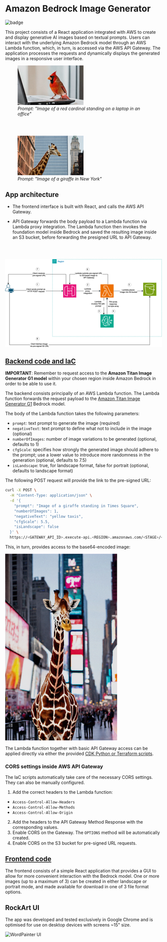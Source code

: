 # Amazon Bedrock Image Generator
![badge](https://github.com/Carla-de-Beer/amazon-bedrock-image-generator/actions/workflows/e2e.yml/badge.svg?event=push)

This project consists of a React application integrated with AWS to create and display generative AI images based on textual prompts. 
Users can interact with the underlying Amazon Bedrock model through an AWS Lambda function, which, in turn, is accessed via the AWS API Gateway. 
The application processes the requests and dynamically displays the generated images in a responsive user interface.

<figure>
  <img src="./images/birdie-laptop.png" style="width: 50%"/>
  <figcaption><i>Prompt: "Image of a red cardinal standing on a laptop in an office"</i></figcaption>
</figure>
<br/><br/>
<figure>
  <img src="./images/giraffe-nyc.png" style="width: 50%"/>
  <figcaption><i>Prompt: "Image of a giraffe in New York"</i></figcaption>
</figure>

## App architecture

* The frontend interface is built with React, and calls the AWS API Gateway.

* API Gateway forwards the body payload to a Lambda function via Lambda proxy integration.
  The Lambda function then invokes the foundation model inside Bedrock and saved the resulting image inside an S3
  bucket,
  before forwarding the presigned URL to API Gateway.

<br/><br/>

![App architecture](images/AWS-architecture.png "AWS Architecture")

## [Backend code and IaC](https://github.com/Carla-de-Beer/amazon-bedrock-image-generator/tree/main/bedrock-image-generator-backend)

**IMPORTANT**: Remember to request access to the **Amazon Titan Image Generator G1 model** within your chosen region inside Amazon
Bedrock in order to be able to use it.

The backend consists principally of an AWS Lambda function. The Lambda function forwards the request payload to
the [Amazon Titan Image Generator G1](https://docs.aws.amazon.com/bedrock/latest/userguide/model-parameters-titan-image.html)
Bedrock model.

The body of the Lambda function takes the following parameters:

* `prompt`: text prompt to generate the image (required)
* `negativeText`: text prompt to define what not to include in the image (optional)
* `numberOfImages`: number of image variations to be generated (optional, defaults to 1)
* `cfgScale`: specifies how strongly the generated image should adhere to the prompt; use a lower value to introduce more randomness in the generation (optional, defaults to 7.5)
* `isLandscape`: true, for landscape format, false for portrait (optional, defaults to landscape format)

The following POST request will provide the link to the pre-signed URL:

```sh
curl -X POST \
  -H "Content-Type: application/json" \
  -d '{
    "prompt": "Image of a giraffe standing in Times Square",
    "numberOfImages": 1,
    "negativeText": "yellow taxis",
    "cfgScale": 5.5,
    "isLandscape": false
  }' \
  https://<GATEWAY_API_ID>.execute-api.<REGION>.amazonaws.com/<STAGE>/<RESOURCE>
```
This, in turn, provides access to the base64-encoded image:

<img src="./images/giraffe-times-square-no-taxis.png" style="height: 600px"/>

The Lambda function together with basic API Gateway access can be applied directly via either the provided [CDK
Python or Terraform scripts](https://github.com/Carla-de-Beer/amazon-bedrock-image-generator/tree/main/bedrock-image-generator-backend/iac).

### CORS settings inside AWS API Gateway

The IaC scripts automatically take care of the necessary CORS settings. They can also be manually configured.

1. Add the correct headers to the Lambda function:

* `Access-Control-Allow-Headers`
* `Access-Control-Allow-Methods`
* `Access-Control-Allow-Origin`

2. Add the headers to the API Gateway Method Response with the corresponding values.
3. Enable CORS on the Gateway. The `OPTIONS` method will be automatically created.
4. Enable CORS on the S3 bucket for pre-signed URL requests.

## [Frontend code](https://github.com/Carla-de-Beer/amazon-bedrock-image-generator/tree/main/bedrock-image-generator-frontend)

The frontend consists of a simple React application that provides a GUI to allow for more convenient interaction with the Bedrock
model. One or more images (up to a maximum of 3) can be created in either landscape or portrait mode, and made available
for download in one of 3 file format options.

## RockArt UI

The app was developed and tested exclusively in Google Chrome and is optimised for use on desktop devices with screens ~15" size.

![WordPainter UI](images/ui-image.png)